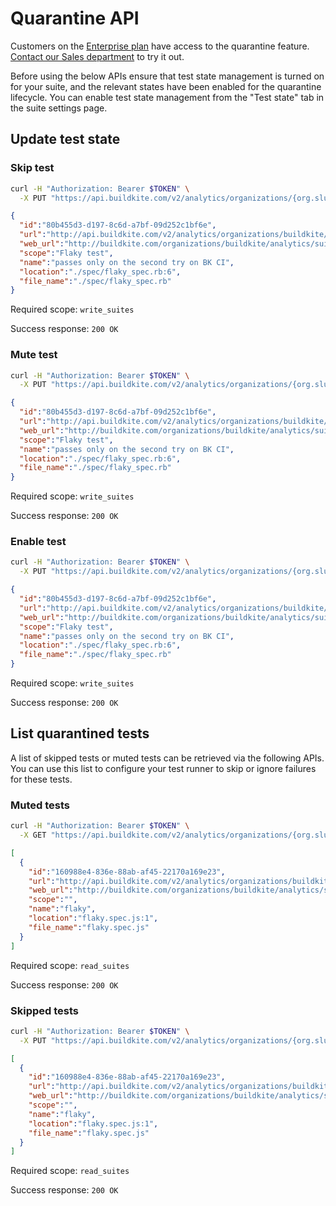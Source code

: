 # Quarantine API
Customers on the [Enterprise plan](https://buildkite.com/pricing) have access to the quarantine feature. [Contact our Sales department](mailto:sales@buildkite.com) to try it out.

Before using the below APIs ensure that test state management is turned on for your suite, and the relevant states have been enabled for the quarantine lifecycle. You can enable test state management from the "Test state" tab in the suite settings page.

## Update test state

### Skip test

```bash
curl -H "Authorization: Bearer $TOKEN" \
  -X PUT "https://api.buildkite.com/v2/analytics/organizations/{org.slug}/suites/{suite.slug}/tests/{test.id}/skip"
```

```json
{
  "id":"80b455d3-d197-8c6d-a7bf-09d252c1bf6e",
  "url":"http://api.buildkite.com/v2/analytics/organizations/buildkite/suites/my-sample-suite/tests/80b455d3-d197-8c6d-a7bf-09d252c1bf6e",
  "web_url":"http://buildkite.com/organizations/buildkite/analytics/suites/my-sample-suite/tests/80b455d3-d197-8c6d-a7bf-09d252c1bf6e",
  "scope":"Flaky test",
  "name":"passes only on the second try on BK CI",
  "location":"./spec/flaky_spec.rb:6",
  "file_name":"./spec/flaky_spec.rb"
}
```

Required scope: `write_suites`

Success response: `200 OK`

### Mute test

```bash
curl -H "Authorization: Bearer $TOKEN" \
  -X PUT "https://api.buildkite.com/v2/analytics/organizations/{org.slug}/suites/{suite.slug}/tests/{test.id}/mute"
```

```json
{
  "id":"80b455d3-d197-8c6d-a7bf-09d252c1bf6e",
  "url":"http://api.buildkite.com/v2/analytics/organizations/buildkite/suites/my-sample-suite/tests/80b455d3-d197-8c6d-a7bf-09d252c1bf6e",
  "web_url":"http://buildkite.com/organizations/buildkite/analytics/suites/my-sample-suite/tests/80b455d3-d197-8c6d-a7bf-09d252c1bf6e",
  "scope":"Flaky test",
  "name":"passes only on the second try on BK CI",
  "location":"./spec/flaky_spec.rb:6",
  "file_name":"./spec/flaky_spec.rb"
}
```

Required scope: `write_suites`

Success response: `200 OK`

### Enable test

```bash
curl -H "Authorization: Bearer $TOKEN" \
  -X PUT "https://api.buildkite.com/v2/analytics/organizations/{org.slug}/suites/{suite.slug}/tests/{test.id}/enable"
```

```json
{
  "id":"80b455d3-d197-8c6d-a7bf-09d252c1bf6e",
  "url":"http://api.buildkite.com/v2/analytics/organizations/buildkite/suites/my-sample-suite/tests/80b455d3-d197-8c6d-a7bf-09d252c1bf6e",
  "web_url":"http://buildkite.com/organizations/buildkite/analytics/suites/my-sample-suite/tests/80b455d3-d197-8c6d-a7bf-09d252c1bf6e",
  "scope":"Flaky test",
  "name":"passes only on the second try on BK CI",
  "location":"./spec/flaky_spec.rb:6",
  "file_name":"./spec/flaky_spec.rb"
}
```

Required scope: `write_suites`

Success response: `200 OK`

## List quarantined tests
A list of skipped tests or muted tests can be retrieved via the following APIs. You can use this list to configure your test runner to skip or ignore failures for these tests.

### Muted tests

```bash
curl -H "Authorization: Bearer $TOKEN" \
  -X GET "https://api.buildkite.com/v2/analytics/organizations/{org.slug}/suites/{suite.slug}/tests/muted"
```

```json
[
  {
    "id":"160988e4-836e-88ab-af45-22170a169e23",
    "url":"http://api.buildkite.com/v2/analytics/organizations/buildkite/suites/my-sample-suite/tests/160988e4-836e-88ab-af45-22170a169e23",
    "web_url":"http://buildkite.com/organizations/buildkite/analytics/suites/my-sample-suite/tests/160988e4-836e-88ab-af45-22170a169e23",
    "scope":"",
    "name":"flaky",
    "location":"flaky.spec.js:1",
    "file_name":"flaky.spec.js"
  }
]
```

Required scope: `read_suites`

Success response: `200 OK`

### Skipped tests

```bash
curl -H "Authorization: Bearer $TOKEN" \
  -X PUT "https://api.buildkite.com/v2/analytics/organizations/{org.slug}/suites/{suite.slug}/tests/skipped"
```

```json
[
  {
    "id":"160988e4-836e-88ab-af45-22170a169e23",
    "url":"http://api.buildkite.com/v2/analytics/organizations/buildkite/suites/my-sample-suite/tests/160988e4-836e-88ab-af45-22170a169e23",
    "web_url":"http://buildkite.com/organizations/buildkite/analytics/suites/my-sample-suite/tests/160988e4-836e-88ab-af45-22170a169e23",
    "scope":"",
    "name":"flaky",
    "location":"flaky.spec.js:1",
    "file_name":"flaky.spec.js"
  }
]
```

Required scope: `read_suites`

Success response: `200 OK`
